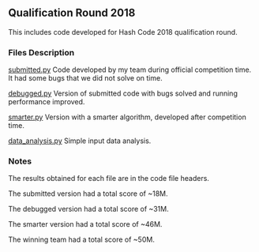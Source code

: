 ## Qualification Round 2018
This includes code developed for Hash Code 2018 qualification round.

### Files Description
[submitted.py](submitted.py) Code developed by my team during official competition time. It had some bugs that we did not solve on time.

[debugged.py](debugged.py) Version of submitted code with bugs solved and running performance improved.

[smarter.py](smarter.py) Version with a smarter algorithm, developed after competition time.

[data_analysis.py](data_analysis.py) Simple input data analysis.

### Notes

The results obtained for each file are in the code file headers.

The submitted version had a total score of ~18M.

The debugged version had a total score of ~31M.

The smarter version had a total score of ~46M.

The winning team had a total score of ~50M.
